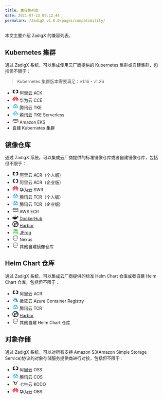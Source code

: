 ```yaml
---
title: 兼容性列表
date: 2021-07-23 09:12:44
permalink: /ZadigX v1.6.0/pages/compatibility/
---
```


本文主要介绍 ZadigX 的兼容列表。

## Kubernetes 集群

通过 ZadigX 系统，可以集成使用云厂商提供的 Kubernetes 集群或自建集群，包括但不限于：

> Kubernetes 集群版本需要满足：v1.16 - v1.26

- <img style="width:20px; height:20px" src="./_images/ali.svg"></img> 阿里云 ACK 
- <img style="width:20px; height:20px" src="./_images/huawei.svg"></img> 华为云 CCE
- <img style="width:20px; height:20px" src="./_images/tencent.svg"></img> 腾讯云 TKE
- <img style="width:20px; height:20px" src="./_images/tencent.svg"></img> 腾讯云 TKE Serverless
- <img style="width:20px; height:20px" src="./_images/aws.svg"></img> Amazon EKS
- 自建 Kubernetes 集群

## 镜像仓库
通过 ZadigX 系统，可以集成云厂商提供的标准镜像仓库或者自建镜像仓库，包括但不限于：
- <img style="width:20px; height:20px" src="./_images/ali.svg"> </img>阿里云 ACR（个人版）
- <img style="width:20px; height:20px" src="./_images/ali.svg"> </img>阿里云 ACR（企业版）
- <img style="width:20px; height:20px" src="./_images/huawei.svg"> </img>华为云 SWR
- <img style="width:20px; height:20px" src="./_images/tencent.svg"> </img>腾讯云 TCR（个人版）
- <img style="width:20px; height:20px" src="./_images/tencent.svg"> </img>腾讯云 TCR（企业版)
- <img style="width:20px; height:20px" src="./_images/aws.svg"> </img>AWS ECR
- <img style="width:20px; height:20px" src="./_images/dockerhub.svg"> </img>[DockerHub](https://hub.docker.com/)
- <img style="width:20px; height:20px" src="./_images/harbor.svg"> [Harbor](https://goharbor.io/)
- <img style="width:20px; height:20px" src="./_images/jfrog.svg"> [JFrog](https://jfrog.com/)
- <img style="width:20px; height:20px" src="./_images/others.svg"> Nexus
- <img style="width:20px; height:20px" src="./_images/others.svg"> 其他自建镜像仓库

## Helm Chart 仓库
通过 ZadigX 系统，可以集成云厂商提供的标准 Helm Chart 仓库或者自建 Helm Chart 仓库，包括但不限于：
- <img style="width:20px; height:20px" src="./_images/ali.svg"> </img>阿里云 ACR
- <img style="width:20px; height:20px" src="./_images/azure.svg"> </img>微软云 Azure Container Registry
- <img style="width:20px; height:20px" src="./_images/tencent.svg"> </img>腾讯云 TCR
- <img style="width:20px; height:20px" src="./_images/harbor.svg"> [Harbor](https://goharbor.io/)
- <img style="width:20px; height:20px" src="./_images/others.svg"> 其他自建 Helm Chart 仓库

## 对象存储
通过 ZadigX 系统，可以对所有支持 Amazon S3(Amazon Simple Storage Service)协议的对象存储服务提供商进行对接，包括但不限于：

- <img style="width:20px; height:20px" src="./_images/ali.svg"> 阿里云 OSS
- <img style="width:20px; height:20px" src="./_images/tencent.svg"> 腾讯云 COS
- <img style="width:20px; height:20px" src="./_images/qiniu.svg"> 七牛云 KODO
- <img style="width:20px; height:20px" src="./_images/huawei.svg"> </img>华为云 OBS
